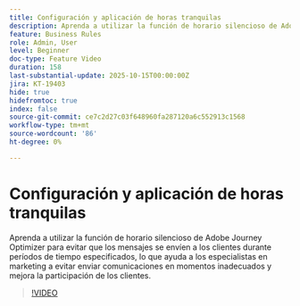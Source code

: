 ```yaml
---
title: Configuración y aplicación de horas tranquilas
description: Aprenda a utilizar la función de horario silencioso de Adobe Journey Optimizer para evitar que los mensajes (SMS, correo electrónico, push, WhatsApp) se envíen a los clientes durante períodos de tiempo especificados, lo que ayuda a los especialistas en marketing a evitar enviar comunicaciones en momentos inadecuados y mejora la participación de los clientes.
feature: Business Rules
role: Admin, User
level: Beginner
doc-type: Feature Video
duration: 158
last-substantial-update: 2025-10-15T00:00:00Z
jira: KT-19403
hide: true
hidefromtoc: true
index: false
source-git-commit: ce7c2d27c03f648960fa287120a6c552913c1568
workflow-type: tm+mt
source-wordcount: '86'
ht-degree: 0%

---
```



# Configuración y aplicación de horas tranquilas

Aprenda a utilizar la función de horario silencioso de Adobe Journey Optimizer para evitar que los mensajes se envíen a los clientes durante períodos de tiempo especificados, lo que ayuda a los especialistas en marketing a evitar enviar comunicaciones en momentos inadecuados y mejora la participación de los clientes.

>[!VIDEO](https://video.tv.adobe.com/v/3475851/?learn=on&enablevpops)
